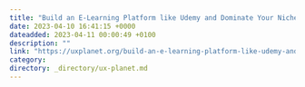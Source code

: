 ```yaml
---
title: "Build an E-Learning Platform like Udemy and Dominate Your Niche"
date: 2023-04-10 16:41:15 +0000
dateadded: 2023-04-11 00:00:49 +0100
description: ""
link: "https://uxplanet.org/build-an-e-learning-platform-like-udemy-and-dominate-your-niche-fc43953147f3?source=rss----819cc2aaeee0---4"
category:
directory: _directory/ux-planet.md
---
```

